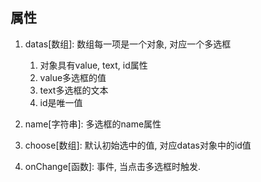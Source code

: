 ## 属性

1. datas[数组]: 数组每一项是一个对象, 对应一个多选框
    1. 对象具有value, text, id属性
    2. value多选框的值
    3. text多选框的文本
    4. id是唯一值
    
2. name[字符串]: 多选框的name属性
3. choose[数组]: 默认初始选中的值, 对应datas对象中的id值
4. onChange[函数]: 事件, 当点击多选框时触发.